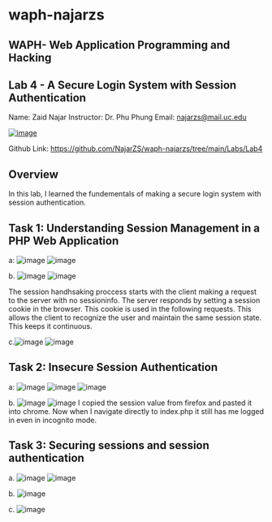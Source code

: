 # waph-najarzs 
## WAPH- Web Application Programming and Hacking 
## Lab 4 - A Secure Login System with Session Authentication
Name: Zaid Najar 
Instructor: Dr. Phu Phung
Email: najarzs@mail.uc.edu

[![image](https://github.com/NajarZS/waph-najarzs/assets/169232307/7efdc406-f5ce-4fbb-80fc-cfe00133c98c)](https://private-user-images.githubusercontent.com/169232307/332916820-7efdc406-f5ce-4fbb-80fc-cfe00133c98c.png?jwt=eyJhbGciOiJIUzI1NiIsInR5cCI6IkpXVCJ9.eyJpc3MiOiJnaXRodWIuY29tIiwiYXVkIjoicmF3LmdpdGh1YnVzZXJjb250ZW50LmNvbSIsImtleSI6ImtleTUiLCJleHAiOjE3MTY0MTUxMjMsIm5iZiI6MTcxNjQxNDgyMywicGF0aCI6Ii8xNjkyMzIzMDcvMzMyOTE2ODIwLTdlZmRjNDA2LWY1Y2UtNGZiYi04MGZjLWNmZTAwMTMzYzk4Yy5wbmc_WC1BbXotQWxnb3JpdGhtPUFXUzQtSE1BQy1TSEEyNTYmWC1BbXotQ3JlZGVudGlhbD1BS0lBVkNPRFlMU0E1M1BRSzRaQSUyRjIwMjQwNTIyJTJGdXMtZWFzdC0xJTJGczMlMkZhd3M0X3JlcXVlc3QmWC1BbXotRGF0ZT0yMDI0MDUyMlQyMTUzNDNaJlgtQW16LUV4cGlyZXM9MzAwJlgtQW16LVNpZ25hdHVyZT04MTIxYTU4YzUwYjYyYzAwNmMxNjcyZTg3MTFlNTdhZWU5ZWZiMWZiY2YwNmI3M2UzYTJiNjkxMTdkZTcyM2M1JlgtQW16LVNpZ25lZEhlYWRlcnM9aG9zdCZhY3Rvcl9pZD0wJmtleV9pZD0wJnJlcG9faWQ9MCJ9.KkBr_xzTTFJNVcUA1LYnh_42ldA2tX1KxMRDfHYd_Qs)

Github Link: https://github.com/NajarZS/waph-najarzs/tree/main/Labs/Lab4


## Overview

In this lab, I learned the fundementals of making a secure login system with session authentication. 

## Task 1: Understanding Session Management in a PHP Web Application

a: ![image](https://github.com/NajarZS/waph-najarzs/assets/169232307/c809595c-ed5f-435a-8c61-d7a4a9e6beac)
![image](https://github.com/NajarZS/waph-najarzs/assets/169232307/ea25bd2f-715b-410c-b0f5-640acca01258)

b. ![image](https://github.com/NajarZS/waph-najarzs/assets/169232307/638d7ab1-e2c6-4987-816d-2cbcb46e1758)
![image](https://github.com/NajarZS/waph-najarzs/assets/169232307/d6499aa0-3747-47a6-90bc-c03c6b01aa1a)

The session handhsaking proccess starts with the client making a request to the server with no sessioninfo. The server responds by setting a session cookie in the browser. This cookie is used in the following requests. This allows the client to recognize the user and maintain the same session state. This keeps it continuous. 

c.![image](https://github.com/NajarZS/waph-najarzs/assets/169232307/ab087e1b-2319-4166-8bf9-4ade73ffa634)
![image](https://github.com/NajarZS/waph-najarzs/assets/169232307/ac3ce79c-449e-4cad-b3df-104fe94df306)

## Task 2: Insecure Session Authentication

a: ![image](https://github.com/NajarZS/waph-najarzs/assets/169232307/3c2d28f5-a42a-42d6-b157-3cd3d88d3477)
![image](https://github.com/NajarZS/waph-najarzs/assets/169232307/339f623d-6953-4057-90d4-362a13b837d8)
![image](https://github.com/NajarZS/waph-najarzs/assets/169232307/06f21337-eaa3-462d-98ad-2a4246df7cec)

b. ![image](https://github.com/NajarZS/waph-najarzs/assets/169232307/d2cb1868-2bde-4216-a715-6f3cf8182dc4)
![image](https://github.com/NajarZS/waph-najarzs/assets/169232307/3631491e-d9d9-4bb6-a339-7ac22bbf11f9)
I copied the session value from firefox and pasted it into chrome. Now when I navigate directly to index.php it still has me logged in even in incognito mode.

## Task 3: Securing sessions and session authentication

a. ![image](https://github.com/NajarZS/waph-najarzs/assets/169232307/03637704-e6ce-45e2-a2e6-bd791989c459)
![image](https://github.com/NajarZS/waph-najarzs/assets/169232307/bc7dbe35-a0ba-4a73-aa6f-5fe6625fd993)

b. ![image](https://github.com/NajarZS/waph-najarzs/assets/169232307/e9cacc12-d23e-4225-b5b3-f2135cbe7282)

c. ![image](https://github.com/NajarZS/waph-najarzs/assets/169232307/b1166ffb-95b3-40a3-b3e6-b3f670d2c06e)


















